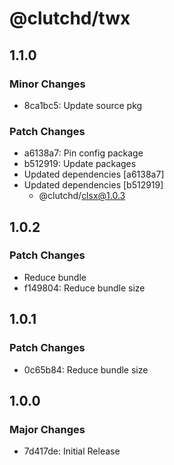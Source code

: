 # @clutchd/twx

## 1.1.0

### Minor Changes

- 8ca1bc5: Update source pkg

### Patch Changes

- a6138a7: Pin config package
- b512919: Update packages
- Updated dependencies [a6138a7]
- Updated dependencies [b512919]
  - @clutchd/clsx@1.0.3

## 1.0.2

### Patch Changes

- Reduce bundle
- f149804: Reduce bundle size

## 1.0.1

### Patch Changes

- 0c65b84: Reduce bundle size

## 1.0.0

### Major Changes

- 7d417de: Initial Release

